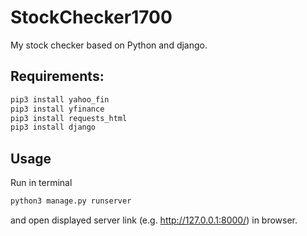 # StockChecker1700
My stock checker based on Python and django.

## Requirements:
```bash
pip3 install yahoo_fin
pip3 install yfinance
pip3 install requests_html
pip3 install django
```


## Usage

Run in terminal

```bash
python3 manage.py runserver
```

and open displayed server link (e.g. http://127.0.0.1:8000/) in browser.

